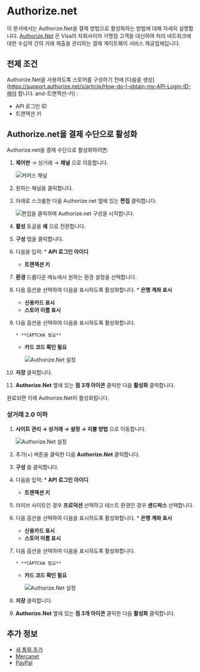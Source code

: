 # Authorize.net

이 문서에서는 Authorize.Net을 결제 방법으로 활성화하는 방법에 대해 자세히 설명합니다. [Authorize.Net](https://www.authorize.net/about-us/) 은 Visa의 자회사이자 가맹점 고객을 대신하여 처리 네트워크에 대한 수십억 건의 거래 제출을 관리하는 결제 게이트웨이 서비스 제공업체입니다.

## 전제 조건

Authorize.Net을 사용하도록 스토어를 구성하기 전에 [다음을 생성](https://support.authorize.net/s/article/How-do-I-obtain-my-API-Login-ID-해야 합니다. and-트랜잭션-키) :

* API 로그인 ID
* 트랜잭션 키

## Authorize.net을 결제 수단으로 활성화

Authorize.net을 결제 수단으로 활성화하려면:

1. **제어판** → 상거래 → **채널** 으로 이동합니다.
   
   ![커머스 채널](./authorize-net/images/03.png)

1. 원하는 채널을 클릭합니다.

1. 아래로 스크롤한 다음 Authorize.net 옆에 있는 **편집** 클릭합니다.
   
   ![편집을 클릭하여 Authorize.net 구성을 시작합니다.](./authorize-net/images/04.png)

1. **활성** 토글을 **예** 으로 전환합니다.

1. **구성** 탭을 클릭합니다.
1. 다음을 입력: 
       * **API 로그인 아이디**
    * **트랜잭션 키**
1. **환경** 드롭다운 메뉴에서 원하는 환경 설정을 선택합니다.
1. 다음 옵션을 선택하여 다음을 표시하도록 활성화합니다. 
       * **은행 계좌 표시**
    * **신용카드 표시**
    * **스토어 이름 표시**
1. 다음 옵션을 선택하여 다음을 표시하도록 활성화합니다.
   
       * **CAPTCHA 필요**
    * **카드 코드 확인 필요**
      
      ![Authorize.Net 설정](./authorize-net/images/01.png)

1. **저장** 클릭합니다.

1. **Authorize.Net** 옆에 있는 **점 3개 아이콘** 클릭한 다음 **활성화** 클릭합니다.

완료되면 이제 Authorize.Net이 활성화됩니다.

### 상거래 2.0 이하

1. **사이트 관리 → 상거래 → 설정 → 지불 방법** 으로 이동합니다.
   
   ![Authorize.Net 설정](./authorize-net/images/05.png)

1. 추가(+) 버튼을 클릭한 다음 **Authorize.Net** 클릭합니다.

1. **구성** 을 클릭합니다.
1. 다음을 입력: 
       * **API 로그인 아이디**
    * **트랜잭션 키**
1. 라이브 사이트인 경우 **프로덕션** 선택하고 테스트 환경인 경우 **샌드박스** 선택합니다.
1. 다음 옵션을 선택하여 다음을 표시하도록 활성화합니다. 
       * **은행 계좌 표시**
    * **신용카드 표시**
    * **스토어 이름 표시**
1. 다음 옵션을 선택하여 다음을 표시하도록 활성화합니다.
   
       * **CAPTCHA 필요**
    * **카드 코드 확인 필요**
      
      ![Authorize.Net 설정](./authorize-net/images/02.png)

1. **저장** 클릭합니다.

1. **Authorize.Net** 옆에 있는 **점 3개 아이콘** 클릭한 다음 **활성화** 클릭합니다.


## 추가 정보

* [새 통화 추가](../currencies/adding-a-new-currency.md)
* [Mercanet](./mercanet.md)
* [PayPal](./paypal.md)
